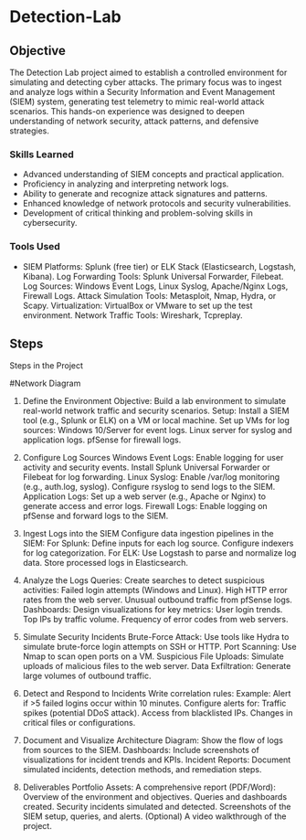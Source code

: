 # Detection-Lab

## Objective

The Detection Lab project aimed to establish a controlled environment for simulating and detecting cyber attacks. The primary focus was to ingest and analyze logs within a Security Information and Event Management (SIEM) system, generating test telemetry to mimic real-world attack scenarios. This hands-on experience was designed to deepen understanding of network security, attack patterns, and defensive strategies.

### Skills Learned

- Advanced understanding of SIEM concepts and practical application.
- Proficiency in analyzing and interpreting network logs.
- Ability to generate and recognize attack signatures and patterns.
- Enhanced knowledge of network protocols and security vulnerabilities.
- Development of critical thinking and problem-solving skills in cybersecurity.

### Tools Used


- SIEM Platforms:
Splunk (free tier) or ELK Stack (Elasticsearch, Logstash, Kibana).
Log Forwarding Tools:
Splunk Universal Forwarder, Filebeat.
Log Sources:
Windows Event Logs, Linux Syslog, Apache/Nginx Logs, Firewall Logs.
Attack Simulation Tools:
Metasploit, Nmap, Hydra, or Scapy.
Virtualization:
VirtualBox or VMware to set up the test environment.
Network Traffic Tools:
Wireshark, Tcpreplay.

## Steps
Steps in the Project

#Network Diagram

1. Define the Environment
Objective: Build a lab environment to simulate real-world network traffic and security scenarios.
Setup:
Install a SIEM tool (e.g., Splunk or ELK) on a VM or local machine.
Set up VMs for log sources:
Windows 10/Server for event logs.
Linux server for syslog and application logs.
pfSense for firewall logs.

2. Configure Log Sources
Windows Event Logs:
Enable logging for user activity and security events.
Install Splunk Universal Forwarder or Filebeat for log forwarding.
Linux Syslog:
Enable /var/log monitoring (e.g., auth.log, syslog).
Configure rsyslog to send logs to the SIEM.
Application Logs:
Set up a web server (e.g., Apache or Nginx) to generate access and error logs.
Firewall Logs:
Enable logging on pfSense and forward logs to the SIEM.

3. Ingest Logs into the SIEM
Configure data ingestion pipelines in the SIEM:
For Splunk:
Define inputs for each log source.
Configure indexers for log categorization.
For ELK:
Use Logstash to parse and normalize log data.
Store processed logs in Elasticsearch.

4. Analyze the Logs
Queries:
Create searches to detect suspicious activities:
Failed login attempts (Windows and Linux).
High HTTP error rates from the web server.
Unusual outbound traffic from pfSense logs.
Dashboards:
Design visualizations for key metrics:
User login trends.
Top IPs by traffic volume.
Frequency of error codes from web servers.

5. Simulate Security Incidents
Brute-Force Attack:
Use tools like Hydra to simulate brute-force login attempts on SSH or HTTP.
Port Scanning:
Use Nmap to scan open ports on a VM.
Suspicious File Uploads:
Simulate uploads of malicious files to the web server.
Data Exfiltration:
Generate large volumes of outbound traffic.

6. Detect and Respond to Incidents
Write correlation rules:
Example: Alert if >5 failed logins occur within 10 minutes.
Configure alerts for:
Traffic spikes (potential DDoS attack).
Access from blacklisted IPs.
Changes in critical files or configurations.

7. Document and Visualize
Architecture Diagram:
Show the flow of logs from sources to the SIEM.
Dashboards:
Include screenshots of visualizations for incident trends and KPIs.
Incident Reports:
Document simulated incidents, detection methods, and remediation steps.

8. Deliverables
Portfolio Assets:
A comprehensive report (PDF/Word):
Overview of the environment and objectives.
Queries and dashboards created.
Security incidents simulated and detected.
Screenshots of the SIEM setup, queries, and alerts.
(Optional) A video walkthrough of the project.
